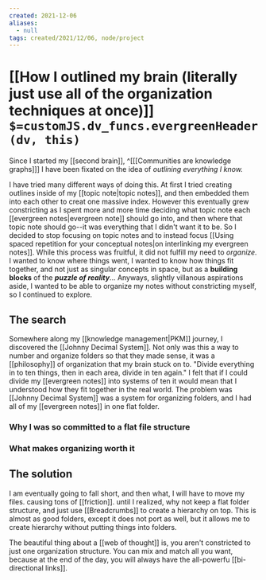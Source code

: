 ```yaml
---
created: 2021-12-06 
aliases:
  - null
tags: created/2021/12/06, node/project
---
```

# [[How I outlined my brain (literally just use all of the organization techniques at once)]] `$=customJS.dv_funcs.evergreenHeader(dv, this)`

Since I started my [[second brain]], 
^[[[Communities are knowledge graphs]]]
I have been fixated on the idea of *outlining everything I know.*

I have tried many different ways of doing this. At first I tried creating outlines inside of my [[topic note|topic notes]], and then embedded them into each other to creat one massive index. However this eventually grew constricting as I spent more and more time deciding what topic note each [[evergreen notes|evergreen note]] should go into, and then where that topic note should go--it was everything that I didn't want it to be. So I decided to stop focusing on topic notes and to instead focus [[Using spaced repetition for your conceptual notes|on interlinking my evergreen notes]]. While this process was fruitful, it did not fulfill my need to *organize.* I wanted to know where things went, I wanted to know how things fit together, and not just as singular concepts in space, but as a **building blocks** of the ***puzzle of reality***... Anyways, slightly villanous aspirations aside, I wanted to be able to organize my notes without constricting myself, so I continued to explore.

## The search
Somewhere along my [[knowledge management|PKM]] journey,
I discovered the [[Johnny Decimal System]].
Not only was this a way to number and organize folders so that they made sense,
it was a [[philosophy]] of organization that my brain stuck on to.
"Divide everything in to ten things, then in each area, divide in ten again."
I felt that if I could divide my [[evergreen notes]] into systems of ten
it would mean that I understood how they fit together in the real world. The problem was [[Johnny Decimal System]] was a system for organizing folders, and I had all of my [[evergreen notes]] in one flat folder.
### Why I was so committed to a flat file structure
### What makes organizing worth it
## The solution

I am eventually going to fall short, and then what, I will have to move my files.
causing tons of [[friction]].
until I realized, why not keep a flat folder structure, and just use [[Breadcrumbs]] to create a hierarchy on top. 
This is almost as good folders, except it does not port as well, but it allows me to create hierarchy without putting things into folders.

The beautiful thing about a [[web of thought]] is, you aren't constricted to just one organization structure. You can mix and match all you want, because at the end of the day, you will always have the all-powerfu [[bi-directional links]].

